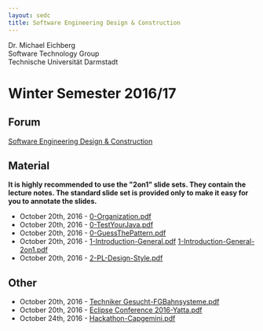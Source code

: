 ```yaml
---
layout: sedc
title: Software Engineering Design & Construction
---
```

Dr. Michael Eichberg  
Software Technology Group  
Technische Universität Darmstadt

# Winter Semester 2016/17

## Forum
[Software Engineering Design & Construction](https://www.fachschaft.informatik.tu-darmstadt.de/forum//viewforum.php?f=234)

## Material

**It is highly recommended to use the "2on1" slide sets. They contain the lecture notes. The standard slide set is provided only to make it easy for you to annotate the slides.**

 * October 20th, 2016 - [0-Organization.pdf](0-Organization.pdf)  
 * October 20th, 2016 - [0-TestYourJava.pdf](0-TestYourJava.pdf)  
 * October 20th, 2016 - [0-GuessThePattern.pdf](0-GuessThePattern.pdf)  
 * October 20th, 2016 - [1-Introduction-General.pdf](1-Introduction-General.pdf)  [1-Introduction-General-2on1.pdf](1-Introduction-General-2on1.pdf)
 * October 20th, 2016 - [2-PL-Design-Style.pdf](2-PL-Design-Style.pdf)  

## Other
 * October 20th, 2016 - [Techniker Gesucht-FGBahnsysteme.pdf](0-TechnikerGesucht-FGBahnsysteme.pptx) 
 * October 20th, 2016 - [Eclipse Conference 2016-Yatta.pdf](0-EclipseConference2016-Yatta.pdf)  
  * October 24th, 2016 - [Hackathon-Capgemini.pdf](1-Hackathon-Capgemini.png)  